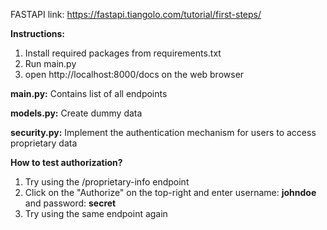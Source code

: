 FASTAPI link: https://fastapi.tiangolo.com/tutorial/first-steps/

**Instructions:**

1) Install required packages from requirements.txt
2) Run main.py
3) open http://localhost:8000/docs on the web browser


**main.py:** 
Contains list of all endpoints

**models.py:**
Create dummy data

**security.py:**
Implement the authentication mechanism for users to access proprietary data

**How to test authorization?**

1) Try using the /proprietary-info endpoint
2) Click on the "Authorize" on the top-right and enter username: **johndoe** and password: **secret**
3) Try using the same endpoint again